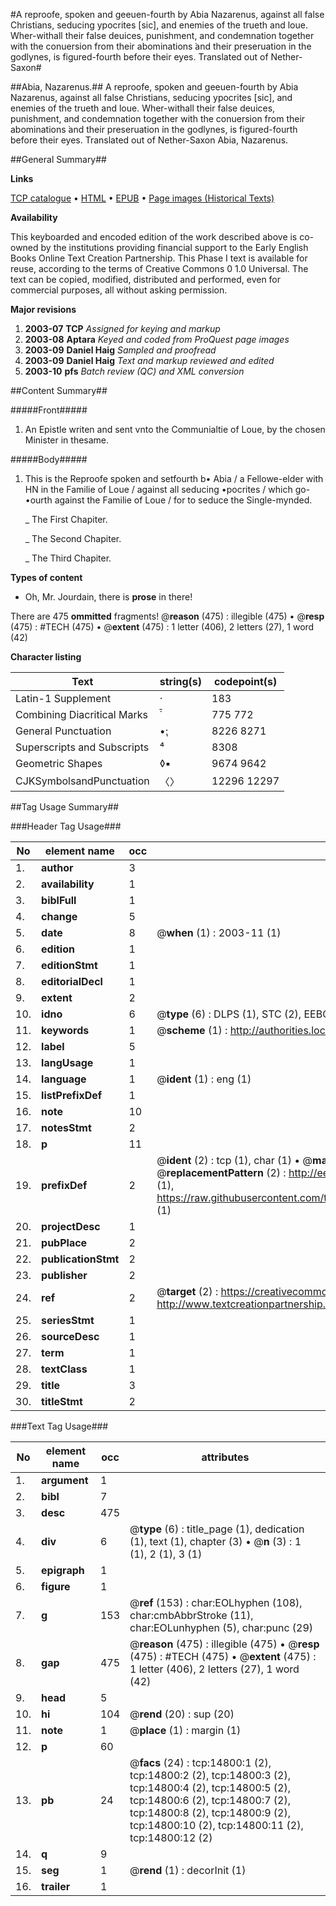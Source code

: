 #A reproofe, spoken and geeuen-fourth by Abia Nazarenus, against all false Christians, seducing ypocrites [sic], and enemies of the trueth and loue. Wher-withall their false deuices, punishment, and condemnation  ̇together with the conuersion from their abominations  ̇and their preseruation in the godlynes, is figured-fourth before their eyes. Translated out of Nether-Saxon#

##Abia, Nazarenus.##
A reproofe, spoken and geeuen-fourth by Abia Nazarenus, against all false Christians, seducing ypocrites [sic], and enemies of the trueth and loue. Wher-withall their false deuices, punishment, and condemnation  ̇together with the conuersion from their abominations  ̇and their preseruation in the godlynes, is figured-fourth before their eyes. Translated out of Nether-Saxon
Abia, Nazarenus.

##General Summary##

**Links**

[TCP catalogue](http://www.ota.ox.ac.uk/tcp/)  • 
[HTML](http://tei.it.ox.ac.uk/tcp/Texts-HTML/free/A21/A21366.html)  • 
[EPUB](http://tei.it.ox.ac.uk/tcp/Texts-EPUB/free/A21/A21366.epub) • 
[Page images (Historical Texts)](https://data.historicaltexts.jisc.ac.uk/view?pubId=eebo-99849640e&pageId=eebo-99849640e-14800-1)

**Availability**

This keyboarded and encoded edition of the
	       work described above is co-owned by the institutions
	       providing financial support to the Early English Books
	       Online Text Creation Partnership. This Phase I text is
	       available for reuse, according to the terms of Creative
	       Commons 0 1.0 Universal. The text can be copied,
	       modified, distributed and performed, even for
	       commercial purposes, all without asking permission.

**Major revisions**

1. __2003-07__ __TCP__ *Assigned for keying and markup*
1. __2003-08__ __Aptara__ *Keyed and coded from ProQuest page images*
1. __2003-09__ __Daniel Haig__ *Sampled and proofread*
1. __2003-09__ __Daniel Haig__ *Text and markup reviewed and edited*
1. __2003-10__ __pfs__ *Batch review (QC) and XML conversion*

##Content Summary##

#####Front#####

1. An Epistle writen and sent vnto the
Communialtie of Loue, by the chosen
Minister in thesame.

#####Body#####

1. This is the Reproofe spoken
and setfourth b• Abia / a Fellowe-elder
with HN in the Familie of
Loue / against all seducing •pocrites / which go-•ourth
against the Familie of Loue / for to seduce the
Single-mynded.

    _ The First Chapiter.

    _ The Second Chapiter.

    _ The Third Chapiter.

**Types of content**

  * Oh, Mr. Jourdain, there is **prose** in there!

There are 475 **ommitted** fragments! 
 @__reason__ (475) : illegible (475)  •  @__resp__ (475) : #TECH (475)  •  @__extent__ (475) : 1 letter (406), 2 letters (27), 1 word (42)

**Character listing**


|Text|string(s)|codepoint(s)|
|---|---|---|
|Latin-1 Supplement|·|183|
|Combining             Diacritical Marks|̇̄|775 772|
|General Punctuation|•⁏|8226 8271|
|Superscripts             and Subscripts|⁴|8308|
|Geometric Shapes|◊▪|9674 9642|
|CJKSymbolsandPunctuation|〈〉|12296 12297|

##Tag Usage Summary##

###Header Tag Usage###

|No|element name|occ|attributes|
|---|---|---|---|
|1.|__author__|3||
|2.|__availability__|1||
|3.|__biblFull__|1||
|4.|__change__|5||
|5.|__date__|8| @__when__ (1) : 2003-11 (1)|
|6.|__edition__|1||
|7.|__editionStmt__|1||
|8.|__editorialDecl__|1||
|9.|__extent__|2||
|10.|__idno__|6| @__type__ (6) : DLPS (1), STC (2), EEBO-CITATION (1), PROQUEST (1), VID (1)|
|11.|__keywords__|1| @__scheme__ (1) : http://authorities.loc.gov/ (1)|
|12.|__label__|5||
|13.|__langUsage__|1||
|14.|__language__|1| @__ident__ (1) : eng (1)|
|15.|__listPrefixDef__|1||
|16.|__note__|10||
|17.|__notesStmt__|2||
|18.|__p__|11||
|19.|__prefixDef__|2| @__ident__ (2) : tcp (1), char (1)  •  @__matchPattern__ (2) : ([0-9\-]+):([0-9IVX]+) (1), (.+) (1)  •  @__replacementPattern__ (2) : http://eebo.chadwyck.com/downloadtiff?vid=$1&page=$2 (1), https://raw.githubusercontent.com/textcreationpartnership/Texts/master/tcpchars.xml#$1 (1)|
|20.|__projectDesc__|1||
|21.|__pubPlace__|2||
|22.|__publicationStmt__|2||
|23.|__publisher__|2||
|24.|__ref__|2| @__target__ (2) : https://creativecommons.org/publicdomain/zero/1.0/ (1), http://www.textcreationpartnership.org/docs/. (1)|
|25.|__seriesStmt__|1||
|26.|__sourceDesc__|1||
|27.|__term__|1||
|28.|__textClass__|1||
|29.|__title__|3||
|30.|__titleStmt__|2||


###Text Tag Usage###

|No|element name|occ|attributes|
|---|---|---|---|
|1.|__argument__|1||
|2.|__bibl__|7||
|3.|__desc__|475||
|4.|__div__|6| @__type__ (6) : title_page (1), dedication (1), text (1), chapter (3)  •  @__n__ (3) : 1 (1), 2 (1), 3 (1)|
|5.|__epigraph__|1||
|6.|__figure__|1||
|7.|__g__|153| @__ref__ (153) : char:EOLhyphen (108), char:cmbAbbrStroke (11), char:EOLunhyphen (5), char:punc (29)|
|8.|__gap__|475| @__reason__ (475) : illegible (475)  •  @__resp__ (475) : #TECH (475)  •  @__extent__ (475) : 1 letter (406), 2 letters (27), 1 word (42)|
|9.|__head__|5||
|10.|__hi__|104| @__rend__ (20) : sup (20)|
|11.|__note__|1| @__place__ (1) : margin (1)|
|12.|__p__|60||
|13.|__pb__|24| @__facs__ (24) : tcp:14800:1 (2), tcp:14800:2 (2), tcp:14800:3 (2), tcp:14800:4 (2), tcp:14800:5 (2), tcp:14800:6 (2), tcp:14800:7 (2), tcp:14800:8 (2), tcp:14800:9 (2), tcp:14800:10 (2), tcp:14800:11 (2), tcp:14800:12 (2)|
|14.|__q__|9||
|15.|__seg__|1| @__rend__ (1) : decorInit (1)|
|16.|__trailer__|1||
